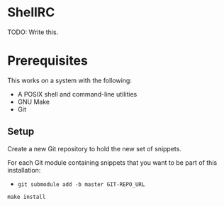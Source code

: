 # ShellRC

TODO: Write this.


# Prerequisites

This works on a system with the following:

 * A POSIX shell and command-line utilities
 * GNU Make
 * Git


## Setup

Create a new Git repository to hold the new set of snippets.

For each Git module containing snippets that you want to be part of
this installation:
 * `git submodule add -b master GIT-REPO_URL`

`make install`
